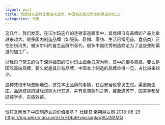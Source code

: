 ```yaml
---
layout: post
title: 商超自有品牌比重越来越大，中国制造商沦为垄断渠道的加工厂
categories: 书摘
---
```


这几年，我们发现，在沃尔玛这样的连锁渠道超市中，其商超自有品牌的产品比重越来越大。很多国内制造品牌（如服装、鞋帽、家纺、生活日常用品、食品类）正在纷纷消失，被沃尔玛的自主品牌所替代，很多中国优秀制造商沦为了这些垄断渠道的加工厂。

以我自己常去的位于深圳福田的沃尔玛山姆会员店为例，其中的很多商品，要么是国际高端品牌，要么就是其自有品牌，中国本土制造的品牌难得一见，占比越来越少。

这种凭借市场垄断地位，挤兑本土品牌的事情，在百安居也曾发生过。渠道商坐庄，品牌歧视的游戏规则大行其道，并有愈演愈烈之势，甚至连苏宁、国美等都曾邯郸学步、东施效颦。

---

谁在瓦解当下中国制造业的价值根基？
杜建君  秦朔朋友圈  2018-08-29
https://mp.weixin.qq.com/s/xHDb4Hvwssxqkrq8CJNXMQ